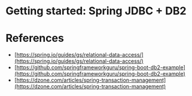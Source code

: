 # Getting started: Spring JDBC + DB2

# References
- [https://spring.io/guides/gs/relational-data-access/](https://spring.io/guides/gs/relational-data-access/)
- [https://github.com/springframeworkguru/spring-boot-db2-example](https://github.com/springframeworkguru/spring-boot-db2-example)
- [https://dzone.com/articles/spring-transaction-management](https://dzone.com/articles/spring-transaction-management)
